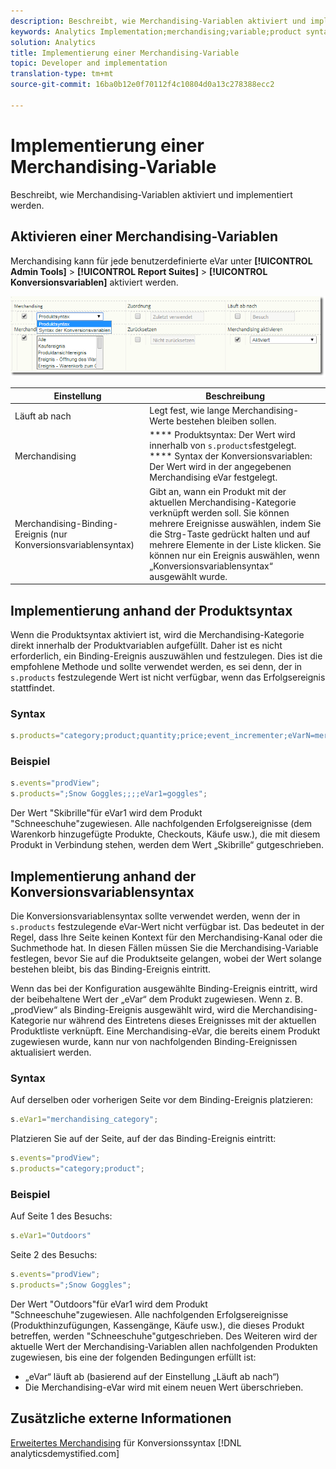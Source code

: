 ```yaml
---
description: Beschreibt, wie Merchandising-Variablen aktiviert und implementiert werden.
keywords: Analytics Implementation;merchandising;variable;product syntax;Conversion Variable Syntax;s.products
solution: Analytics
title: Implementierung einer Merchandising-Variable
topic: Developer and implementation
translation-type: tm+mt
source-git-commit: 16ba0b12e0f70112f4c10804d0a13c278388ecc2

---
```



# Implementierung einer Merchandising-Variable

Beschreibt, wie Merchandising-Variablen aktiviert und implementiert werden.

## Aktivieren einer Merchandising-Variablen

Merchandising kann für jede benutzerdefinierte eVar unter **[!UICONTROL Admin Tools]** &gt; **[!UICONTROL Report Suites]** &gt; **[!UICONTROL Konversionsvariablen]** aktiviert werden.

![](assets/merch-enable.png)

| Einstellung | Beschreibung |
|--- |--- |
| Läuft ab nach | Legt fest, wie lange Merchandising-Werte bestehen bleiben sollen. |
| Merchandising | **** Produktsyntax: Der Wert wird innerhalb von `s.products`festgelegt.<br>**** Syntax der Konversionsvariablen: Der Wert wird in der angegebenen Merchandising eVar festgelegt. |
| Merchandising-Binding-Ereignis (nur Konversionsvariablensyntax) | Gibt an, wann ein Produkt mit der aktuellen Merchandising-Kategorie verknüpft werden soll. Sie können mehrere Ereignisse auswählen, indem Sie die Strg-Taste gedrückt halten und auf mehrere Elemente in der Liste klicken. Sie können nur ein Ereignis auswählen, wenn „Konversionsvariablensyntax“ ausgewählt wurde. |

## Implementierung anhand der Produktsyntax

Wenn die Produktsyntax aktiviert ist, wird die Merchandising-Kategorie direkt innerhalb der Produktvariablen aufgefüllt. Daher ist es nicht erforderlich, ein Binding-Ereignis auszuwählen und festzulegen. Dies ist die empfohlene Methode und sollte verwendet werden, es sei denn, der in `s.products` festzulegende Wert ist nicht verfügbar, wenn das Erfolgsereignis stattfindet.

### Syntax

```js
s.products="category;product;quantity;price;event_incrementer;eVarN=merch_category|eVarM=merch_category2";
```

### Beispiel

```js
s.events="prodView";
s.products=";Snow Goggles;;;;eVar1=goggles";
```

Der Wert "Skibrille"für eVar1 wird dem Produkt "Schneeschuhe"zugewiesen. Alle nachfolgenden Erfolgsereignisse (dem Warenkorb hinzugefügte Produkte, Checkouts, Käufe usw.), die mit diesem Produkt in Verbindung stehen, werden dem Wert „Skibrille“ gutgeschrieben.

## Implementierung anhand der Konversionsvariablensyntax

Die Konversionsvariablensyntax sollte verwendet werden, wenn der in `s.products` festzulegende eVar-Wert nicht verfügbar ist. Das bedeutet in der Regel, dass Ihre Seite keinen Kontext für den Merchandising-Kanal oder die Suchmethode hat. In diesen Fällen müssen Sie die Merchandising-Variable festlegen, bevor Sie auf die Produktseite gelangen, wobei der Wert solange bestehen bleibt, bis das Binding-Ereignis eintritt.

Wenn das bei der Konfiguration ausgewählte Binding-Ereignis eintritt, wird der beibehaltene Wert der „eVar“ dem Produkt zugewiesen. Wenn z. B. „prodView“ als Binding-Ereignis ausgewählt wird, wird die Merchandising-Kategorie nur während des Eintretens dieses Ereignisses mit der aktuellen Produktliste verknüpft. Eine Merchandising-eVar, die bereits einem Produkt zugewiesen wurde, kann nur von nachfolgenden Binding-Ereignissen aktualisiert werden.

### Syntax

Auf derselben oder vorherigen Seite vor dem Binding-Ereignis platzieren:

```js
s.eVar1="merchandising_category";
```

Platzieren Sie auf der Seite, auf der das Binding-Ereignis eintritt:

```js
s.events="prodView";
s.products="category;product";
```

### Beispiel

Auf Seite 1 des Besuchs:

```js
s.eVar1="Outdoors"
```

Seite 2 des Besuchs:

```js
s.events="prodView";
s.products=";Snow Goggles";
```

Der Wert "Outdoors"für eVar1 wird dem Produkt "Schneeschuhe"zugewiesen. Alle nachfolgenden Erfolgsereignisse (Produkthinzufügungen, Kassengänge, Käufe usw.), die dieses Produkt betreffen, werden "Schneeschuhe"gutgeschrieben. Des Weiteren wird der aktuelle Wert der Merchandising-Variablen allen nachfolgenden Produkten zugewiesen, bis eine der folgenden Bedingungen erfüllt ist:

* „eVar“ läuft ab (basierend auf der Einstellung „Läuft ab nach“)
* Die Merchandising-eVar wird mit einem neuen Wert überschrieben.

## Zusätzliche externe Informationen

[Erweitertes Merchandising](https://analyticsdemystified.com/adobe-analytics/advanced-conversion-syntax-merchandising/) für Konversionssyntax [!DNL analyticsdemystified.com]
